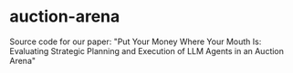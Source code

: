 # auction-arena
Source code for our paper: "Put Your Money Where Your Mouth Is: Evaluating Strategic Planning and Execution of LLM Agents in an Auction Arena"
